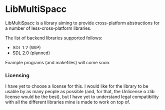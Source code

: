 # LibMultiSpacc

LibMultiSpacc is a library aiming to provide cross-platform abstractions for a number of less-cross-platform libraries.

The list of backend libraries supported follows:

- SDL 1.2 (WIP)
- SDL 2.0 (planned)

Example programs (and makefiles) will come soon.

### Licensing

I have yet to choose a license for this. I would like for the library to be usable by as many people as possible (and, for that, the Unlicense o zlib license would be the best), but I have yet to understand legal compatibility with all the different libraries mine is made to work on top of.
